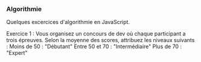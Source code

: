 ### Algorithmie

Quelques excercices d'algorithmie en JavaScript.

Exercice  1 :
Vous organisez un concours de dev où chaque participant a trois épreuves. Selon la moyenne des
scores, attribuez les niveaux suivants :
Moins de 50 : "Débutant"
Entre 50 et 70 : "Intermédiaire"
Plus de 70 : "Expert"